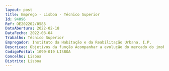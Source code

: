 ```yaml
--- 
layout: post
title: Emprego - Lisboa - Técnico Superior
Id: 94096
Ref: OE202202/0585
DataAbertura: 2022-02-18
DataFecho: 2022-03-04
Trabalho: Técnico Superior
Empregador: Instituto da Habitação e da Reabilitação Urbana, I.P.
Descricao: Objetivos da função Acompanhar a evolução do mercado do imobilário, da habitação e arrendamento e da reabilitação urbana Apoiar e elaborar relatórios com vista à avaliação e monitorização da implementação das políticas públicasgeridas pelo IHRU, I.P.Com o desempenho das seguintes atividades Participar no desenho e planeamento dos processos de recolha, gestão e integração de dados das operaçõesestatísticas provenientes de inquéritos e de dados administrativos  Investigar, conceber, e desenvolver asmetodologias mais adequadas à produção e difusão de estatísticas, garantindo o rigor técnico e o respeitopelo segredo estatístico  Definir, calcular e apurar indicadores estatísticos  Elaborar estudos e relatórios desuporte à análise, edição e tratamento dos dados enquanto instrumento de apoio às políticas públicas Produzir, organizar e manter atualizadas bases de dados de informação estatística, respeitando as normaslegais relativas à análise e produção estatística.
CodigoPostal: 1099-019 LISBOA
Concelho: Lisboa
Distrito: Lisboa
--- 
```

